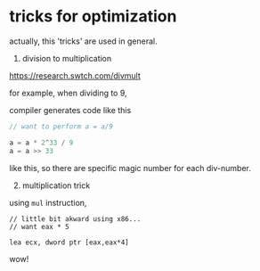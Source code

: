 # tricks for optimization

actually, this 'tricks' are used in general.

1. division to multiplication

https://research.swtch.com/divmult

for example, when dividing to 9,

compiler generates code like this

```C
// want to perform a = a/9

a = a * 2^33 / 9
a = a >> 33
```
like this, so there are specific magic number for each div-number.

2. multiplication trick

using `mul` instruction, 
```
// little bit akward using x86...
// want eax * 5

lea ecx, dword ptr [eax,eax*4]
```
wow!
